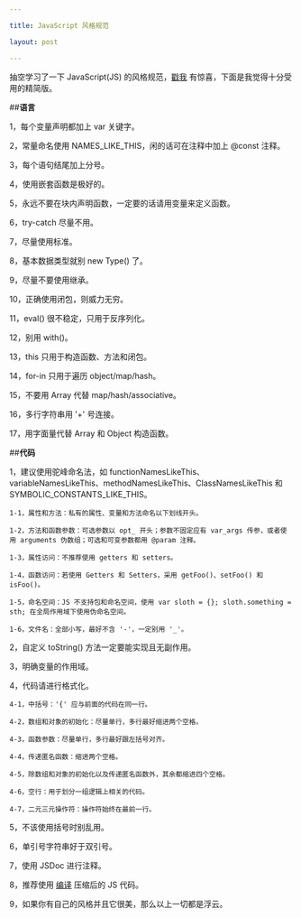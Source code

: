 ```yaml
---

title: JavaScript 风格规范

layout: post

---
```

抽空学习了一下 JavaScript(JS) 的风格规范，[戳我](https://code.google.com/p/google-styleguide/)  有惊喜，下面是我觉得十分受用的精简版。

##**语言**

1，每个变量声明都加上 var 关键字。

2，常量命名使用 NAMES_LIKE_THIS，闲的话可在注释中加上 @const 注释。

3，每个语句结尾加上分号。

4，使用嵌套函数是极好的。

5，永远不要在块内声明函数，一定要的话请用变量来定义函数。

6，try-catch 尽量不用。

7，尽量使用标准。

8，基本数据类型就别 new Type() 了。

9，尽量不要使用继承。

10，正确使用闭包，则威力无穷。

11，eval() 很不稳定，只用于反序列化。

12，别用 with()。

13，this 只用于构造函数、方法和闭包。

14，for-in 只用于遍历 object/map/hash。

15，不要用 Array 代替 map/hash/associative。

16，多行字符串用 '+' 号连接。

17，用字面量代替 Array 和 Object 构造函数。

##**代码**

1，建议使用驼峰命名法，如 functionNamesLikeThis、variableNamesLikeThis、methodNamesLikeThis、ClassNamesLikeThis 和 SYMBOLIC_CONSTANTS_LIKE_THIS。

	1-1，属性和方法：私有的属性、变量和方法命名以下划线开头。

	1-2，方法和函数参数：可选参数以 opt_ 开头；参数不固定应有 var_args 传参，或者使用 arguments 伪数组；可选和可变参数都用 @param 注释。

	1-3，属性访问：不推荐使用 getters 和 setters。

	1-4，函数访问：若使用 Getters 和 Setters，采用 getFoo()、setFoo() 和 isFoo()。

	1-5，命名空间：JS 不支持包和命名空间，使用 var sloth = {}; sloth.something = sth; 在全局作用域下使用伪命名空间。

	1-6，文件名：全部小写，最好不含 '-'，一定别用 '_'。

2，自定义 toString() 方法一定要能实现且无副作用。

3，明确变量的作用域。

4，代码请进行格式化。

	4-1，中括号：'{' 应与前面的代码在同一行。

	4-2，数组和对象的初始化：尽量单行，多行最好缩进两个空格。

	4-3，函数参数：尽量单行，多行最好跟左括号对齐。

	4-4，传递匿名函数：缩进两个空格。

	4-5，除数组和对象的初始化以及传递匿名函数外，其余都缩进四个空格。

	4-6，空行：用于划分一组逻辑上相关的代码。

	4-7，二元三元操作符：操作符始终在最前一行。

5，不该使用括号时别乱用。

6，单引号字符串好于双引号。

7，使用 JSDoc 进行注释。

8，推荐使用 [编译](https://developers.google.com/closure/compiler/?hl=zh-CN&csw=1) 压缩后的 JS 代码。

9，如果你有自己的风格并且它很美，那么以上一切都是浮云。